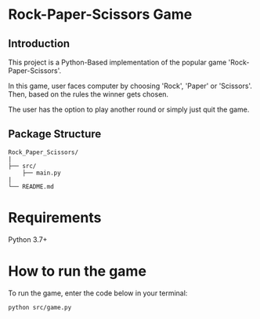 # Rock-Paper-Scissors Game

## Introduction
This project is a Python-Based implementation of the popular game 'Rock-Paper-Scissors'.

In this game, user faces computer by choosing 'Rock', 'Paper' or 'Scissors'. Then, based on the rules the winner gets chosen.

The user has the option to play another round or simply just quit the game.

## Package Structure
```
Rock_Paper_Scissors/
|
├── src/
    ├── main.py
|
└── README.md
```

# Requirements
Python 3.7+

# How to run the game
To run the game, enter the code below in your terminal:
```Bash
python src/game.py
```
